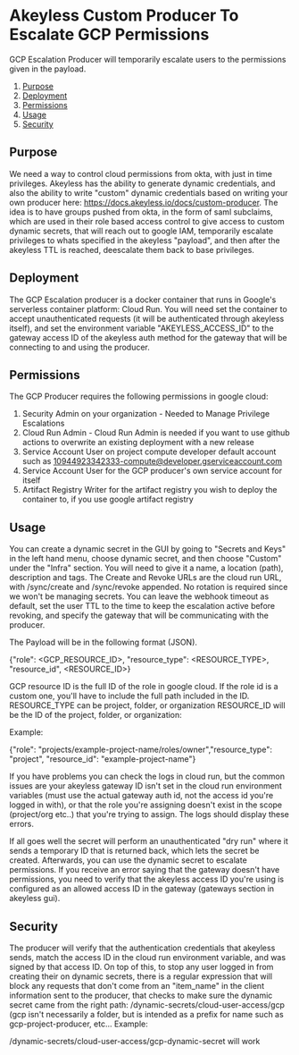# Akeyless Custom Producer To Escalate GCP Permissions

GCP Escalation Producer will temporarily escalate users to the permissions given in the payload.

1. [Purpose](#purpose)
2. [Deployment](#deployment)
3. [Permissions](#permissions)
4. [Usage](#usage)
5. [Security](#security)

## Purpose

We need a way to control cloud permissions from okta, with just in time privileges.  Akeyless has the ability to generate dynamic credentials, and also the ability to write "custom" dynamic credentials based on writing your own producer here: https://docs.akeyless.io/docs/custom-producer. The idea is to have groups pushed from okta, in the form of saml subclaims, which are used in their role based access control to give access to custom dynamic secrets, that will reach out to google IAM, temporarily escalate privileges to whats specified in the akeyless "payload", and then after the akeyless TTL is reached, deescalate them back to base privileges.

## Deployment

The GCP Escalation  producer is a docker container that runs in Google's serverless container platform: Cloud Run.  You will need set the container to accept unauthenticated requests (it will be authenticated through akeyless itself), and set the environment variable "AKEYLESS_ACCESS_ID" to the gateway access ID of the akeyless auth method for the gateway that will be connecting to and using the producer.


## Permissions

The GCP Producer requires the following permissions in google cloud:
1. Security Admin on your organization - Needed to Manage Privilege Escalations
2. Cloud Run Admin - Cloud Run Admin is needed if you want to use github actions to overwrite an existing deployment with a new release
3. Service Account User on project compute developer default account such as 10944923342333-compute@developer.gserviceaccount.com
4. Service Account User for the GCP producer's own service account for itself
5. Artifact Registry Writer for the artifact registry you wish to deploy the container to, if you use google artifact registry

## Usage
You can create a dynamic secret in the GUI by going to "Secrets and Keys" in the left hand menu, choose dynamic secret, and then choose "Custom" under the "Infra" section.  You will need to give it a name, a location (path), description and tags.  The Create and Revoke URLs are the cloud run URL, with /sync/create and /sync/revoke appended.  No rotation is required since we won't be managing secrets.  You can leave the webhook timeout as default, set the user TTL to the time to keep the escalation active before revoking, and specify the gateway that will be communicating with the producer.

The Payload will be in the following format (JSON).

{"role": <GCP_RESOURCE_ID>, "resource_type": <RESOURCE_TYPE>, "resource_id", <RESOURCE_ID>}

GCP resource ID is the full ID of the role in google cloud.  If the role id is a custom one, you'll have to include the full path included in the ID.
RESOURCE_TYPE can be project, folder, or organization
RESOURCE_ID will be the ID of the project, folder, or organization:

Example:

{"role": "projects/example-project-name/roles/owner","resource_type": "project", "resource_id": "example-project-name"}

If you have problems you can check the logs in cloud run, but the common issues are your akeyless gateway ID isn't set in the cloud run environment variables (must use the actual gateway auth id, not the access id you're logged in with), or that the role you're assigning doesn't exist in the scope (project/org etc..) that you're trying to assign.  The logs should display these errors.

If all goes well the secret will perform an unauthenticated "dry run" where it sends a temporary ID that is returned back, which lets the secret be created.  Afterwards, you can use the dynamic secret to escalate permissions. If you receive an error saying that the gateway doesn't have permissions, you need to verify that the akeyless access ID you're using is configured as an allowed access ID in the gateway (gateways section in akeyless gui).

## Security

The producer will verify that the authentication credentials that akeyless sends, match the access ID in the cloud run environment variable, and was signed by that access ID.  On top of this, to stop any user logged in from creating their on dynamic secrets, there is a regular expression that will block any requests that don't come from an "item_name" in the client information sent to the producer, that checks to make sure the dynamic secret came from the right path:  /dynamic-secrets/cloud-user-access/gcp (gcp isn't necessarily a folder, but is intended as a prefix for name such as gcp-project-producer, etc... 
Example:

/dynamic-secrets/cloud-user-access/gcp-dynamic-secret will work

